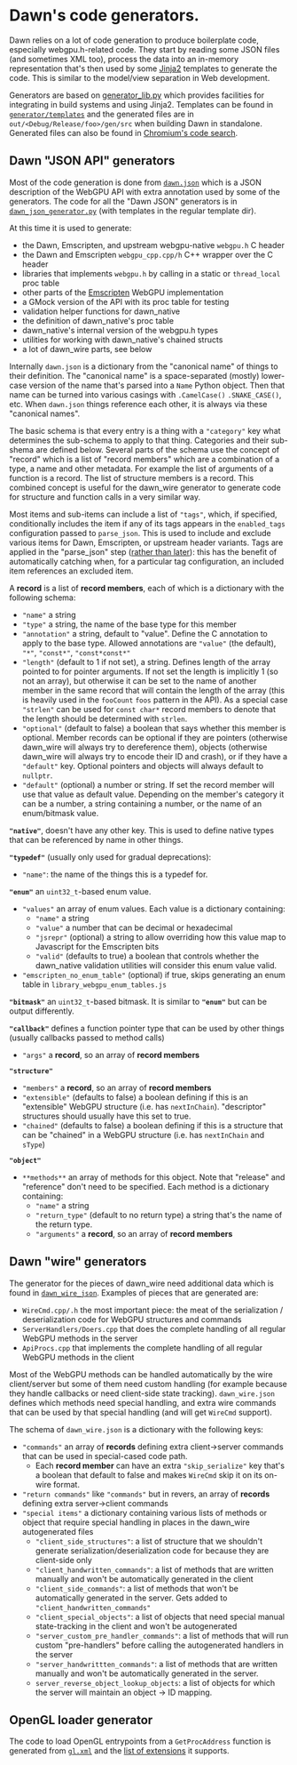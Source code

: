 # Dawn's code generators.

Dawn relies on a lot of code generation to produce boilerplate code, especially webgpu.h-related code. They start by reading some JSON files (and sometimes XML too), process the data into an in-memory representation that's then used by some [Jinja2](https://jinja.palletsprojects.com/) templates to generate the code. This is similar to the model/view separation in Web development.

Generators are based on [generator_lib.py](../generator/generator_lib.py) which provides facilities for integrating in build systems and using Jinja2. Templates can be found in [`generator/templates`](../generator/templates) and the generated files are in `out/<Debug/Release/foo>/gen/src` when building Dawn in standalone. Generated files can also be found in [Chromium's code search](https://source.chromium.org/chromium/chromium/src/+/master:out/Debug/gen/third_party/dawn/src/).

## Dawn "JSON API" generators

Most of the code generation is done from [`dawn.json`](../dawn.json) which is a JSON description of the WebGPU API with extra annotation used by some of the generators. The code for all the "Dawn JSON" generators is in [`dawn_json_generator.py`](../generator/dawn_json_generator.py) (with templates in the regular template dir).

At this time it is used to generate:

 - the Dawn, Emscripten, and upstream webgpu-native `webgpu.h` C header
 - the Dawn and Emscripten `webgpu_cpp.cpp/h` C++ wrapper over the C header
 - libraries that implements `webgpu.h` by calling in a static or `thread_local` proc table
 - other parts of the [Emscripten](https://emscripten.org/) WebGPU implementation
 - a GMock version of the API with its proc table for testing
 - validation helper functions for dawn_native
 - the definition of dawn_native's proc table
 - dawn_native's internal version of the webgpu.h types
 - utilities for working with dawn_native's chained structs
 - a lot of dawn_wire parts, see below

Internally `dawn.json` is a dictionary from the "canonical name" of things to their definition. The "canonical name" is a space-separated (mostly) lower-case version of the name that's parsed into a `Name` Python object. Then that name can be turned into various casings with `.CamelCase()` `.SNAKE_CASE()`, etc. When `dawn.json` things reference each other, it is always via these "canonical names".

The basic schema is that every entry is a thing with a `"category"` key what determines the sub-schema to apply to that thing. Categories and their sub-shema are defined below. Several parts of the schema use the concept of "record" which is a list of "record members" which are a combination of a type, a name and other metadata. For example the list of arguments of a function is a record. The list of structure members is a record. This combined concept is useful for the dawn_wire generator to generate code for structure and function calls in a very similar way.

Most items and sub-items can include a list of `"tags"`, which, if specified, conditionally includes the item if any of its tags appears in the `enabled_tags` configuration passed to `parse_json`. This is used to include and exclude various items for Dawn, Emscripten, or upstream header variants. Tags are applied in the "parse_json" step ([rather than later](https://docs.google.com/document/d/1fBniVOxx3-hQbxHMugEPcQsaXaKBZYVO8yG9iXJp-fU/edit?usp=sharing)): this has the benefit of automatically catching when, for a particular tag configuration, an included item references an excluded item.

A **record** is a list of **record members**, each of which is a dictionary with the following schema:
 - `"name"` a string
 - `"type"` a string, the name of the base type for this member
 - `"annotation"` a string, default to "value". Define the C annotation to apply to the base type. Allowed annotations are `"value"` (the default), `"*"`, `"const*"`, `"const*const*"`
 - `"length"` (default to 1 if not set), a string. Defines length of the array pointed to for pointer arguments. If not set the length is implicitly 1 (so not an array), but otherwise it can be set to the name of another member in the same record that will contain the length of the array (this is heavily used in the `fooCount` `foos` pattern in the API). As a special case `"strlen"` can be used for `const char*` record members to denote that the length should be determined with `strlen`.
 - `"optional"` (default to false) a boolean that says whether this member is optional. Member records can be optional if they are pointers (otherwise dawn_wire will always try to dereference them), objects (otherwise dawn_wire will always try to encode their ID and crash), or if they have a `"default"` key. Optional pointers and objects will always default to `nullptr`.
 - `"default"` (optional) a number or string. If set the record member will use that value as default value. Depending on the member's category it can be a number, a string containing a number, or the name of an enum/bitmask value.

**`"native"`**, doesn't have any other key. This is used to define native types that can be referenced by name in other things.

**`"typedef"`** (usually only used for gradual deprecations):
 - `"name"`: the name of the things this is a typedef for.

**`"enum"`** an `uint32_t`-based enum value.
 - `"values"` an array of enum values. Each value is a dictionary containing:
   - `"name"` a string
   - `"value"` a number that can be decimal or hexadecimal
   - `"jsrepr"` (optional) a string to allow overriding how this value map to Javascript for the Emscripten bits
   - `"valid"` (defaults to true) a boolean that controls whether the dawn_native validation utilities will consider this enum value valid.
 - `"emscripten_no_enum_table"` (optional) if true, skips generating an enum table in `library_webgpu_enum_tables.js`

**`"bitmask"`** an `uint32_t`-based bitmask. It is similar to **`"enum"`** but can be output differently.

**`"callback"`** defines a function pointer type that can be used by other things (usually callbacks passed to method calls)
 - `"args"` a **record**, so an array of **record members**

**`"structure"`**
 - `"members"` a **record**, so an array of **record members**
 - `"extensible"` (defaults to false) a boolean defining if this is an "extensible" WebGPU structure (i.e. has `nextInChain`). "descriptor" structures should usually have this set to true.
 - `"chained"` (defaults to false) a boolean defining if this is a structure that can be "chained" in a WebGPU structure (i.e. has `nextInChain` and `sType`)

**`"object"`**
 - `**methods**` an array of methods for this object. Note that "release" and "reference" don't need to be specified. Each method is a dictionary containing:
   - `"name"` a string
   - `"return_type"` (default to no return type) a string that's the name of the return type.
   - `"arguments"` a **record**, so an array of **record members**

## Dawn "wire" generators

The generator for the pieces of dawn_wire need additional data which is found in [`dawn_wire_json`](../dawn_wire.json). Examples of pieces that are generated are:

 - `WireCmd.cpp/.h` the most important piece: the meat of the serialization / deserialization code for WebGPU structures and commands
 - `ServerHandlers/Doers.cpp` that does the complete handling of all regular WebGPU methods in the server
 - `ApiProcs.cpp` that implements the complete handling of all regular WebGPU methods in the client

Most of the WebGPU methods can be handled automatically by the wire client/server but some of them need custom handling (for example because they handle callbacks or need client-side state tracking). `dawn_wire.json` defines which methods need special handling, and extra wire commands that can be used by that special handling (and will get `WireCmd` support).

The schema of `dawn_wire.json` is a dictionary with the following keys:
 - `"commands"` an array of **records** defining extra client->server commands that can be used in special-cased code path.
   - Each **record member** can have an extra `"skip_serialize"` key that's a boolean that default to false and makes `WireCmd` skip it on its on-wire format.
 - `"return commands"` like `"commands"` but in revers, an array of **records** defining extra server->client commands
 - `"special items"` a dictionary containing various lists of methods or object that require special handling in places in the dawn_wire autogenerated files
   - `"client_side_structures"`: a list of structure that we shouldn't generate serialization/deserialization code for because they are client-side only
   - `"client_handwritten_commands"`: a list of methods that are written manually and won't be automatically generated in the client
   - `"client_side_commands"`: a list of methods that won't be automatically generated in the server. Gets added to `"client_handwritten_commands"`
   - `"client_special_objects"`: a list of objects that need special manual state-tracking in the client and won't be autogenerated
   - `"server_custom_pre_handler_commands"`: a list of methods that will run custom "pre-handlers" before calling the autogenerated handlers in the server
   - `"server_handwrittten_commands"`: a list of methods that are written manually and won't be automatically generated in the server.
   - `server_reverse_object_lookup_objects`: a list of objects for which the server will maintain an object -> ID mapping.

## OpenGL loader generator

The code to load OpenGL entrypoints from a `GetProcAddress` function is generated from [`gl.xml`](../third_party/khronos/gl.xml) and the [list of extensions](../src/dawn_native/opengl/supported_extensions.json) it supports.
